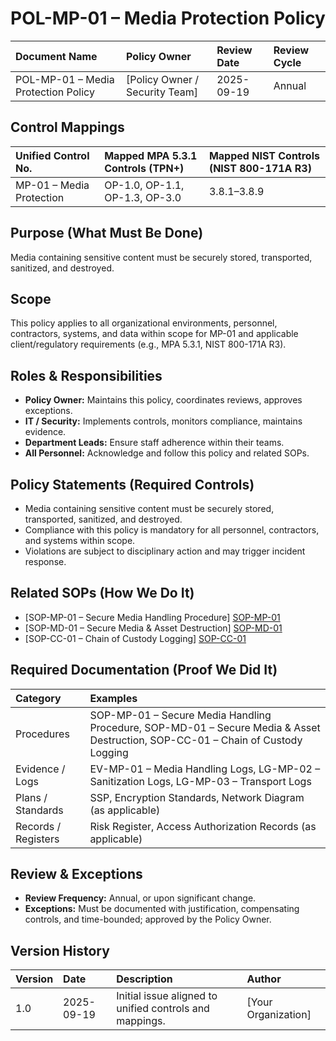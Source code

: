 # POL-MP-01 – Media Protection Policy

| Document Name | Policy Owner | Review Date | Review Cycle |
| :---- | :---- | :---- | :---- |
| POL-MP-01 – Media Protection Policy | [Policy Owner / Security Team] | 2025-09-19 | Annual |

## Control Mappings
| Unified Control No. | Mapped MPA 5.3.1 Controls (TPN+) | Mapped NIST Controls (NIST 800-171A R3) |
| :---- | :---- | :---- |
| MP-01 – Media Protection | OP-1.0, OP-1.1, OP-1.3, OP-3.0 | 3.8.1–3.8.9 |

## Purpose (What Must Be Done)
Media containing sensitive content must be securely stored, transported, sanitized, and destroyed.

## Scope
This policy applies to all organizational environments, personnel, contractors, systems, and data within scope for MP-01 and applicable client/regulatory requirements (e.g., MPA 5.3.1, NIST 800-171A R3).

## Roles & Responsibilities
- **Policy Owner:** Maintains this policy, coordinates reviews, approves exceptions.
- **IT / Security:** Implements controls, monitors compliance, maintains evidence.
- **Department Leads:** Ensure staff adherence within their teams.
- **All Personnel:** Acknowledge and follow this policy and related SOPs.

## Policy Statements (Required Controls)
- Media containing sensitive content must be securely stored, transported, sanitized, and destroyed.
- Compliance with this policy is mandatory for all personnel, contractors, and systems within scope.
- Violations are subject to disciplinary action and may trigger incident response.

## Related SOPs (How We Do It)
- [SOP-MP-01 – Secure Media Handling Procedure] [SOP-MP-01]
- [SOP-MD-01 – Secure Media & Asset Destruction] [SOP-MD-01]
- [SOP-CC-01 – Chain of Custody Logging] [SOP-CC-01]

## Required Documentation (Proof We Did It)
| Category | Examples |
| :-- | :-- |
| Procedures | SOP-MP-01 – Secure Media Handling Procedure, SOP-MD-01 – Secure Media & Asset Destruction, SOP-CC-01 – Chain of Custody Logging |
| Evidence / Logs | EV-MP-01 – Media Handling Logs, LG-MP-02 – Sanitization Logs, LG-MP-03 – Transport Logs |
| Plans / Standards | SSP, Encryption Standards, Network Diagram (as applicable) |
| Records / Registers | Risk Register, Access Authorization Records (as applicable) |

## Review & Exceptions
- **Review Frequency:** Annual, or upon significant change.
- **Exceptions:** Must be documented with justification, compensating controls, and time-bounded; approved by the Policy Owner.

## Version History
| Version | Date | Description | Author |
| :-- | :-- | :-- | :-- |
| 1.0 | 2025-09-19 | Initial issue aligned to unified controls and mappings. | [Your Organization] |

[SOP-MP-01]: ../standards_and_sops/SOP-MP-01_Secure_Media_Handling_Procedure.md
[SOP-MD-01]: ../standards_and_sops/SOP-MD-01_Secure_Media_Asset_Destruction.md
[SOP-CC-01]: ../standards_and_sops/SOP-CC-01_Chain_of_Custody_Logging.md
[EV-MP-01]: ../evidence/EV-MP-01_Media_Handling_Logs.md
[LG-MP-02]: ../evidence/LG-MP-02_Sanitization_Logs.md
[LG-MP-03]: ../evidence/LG-MP-03_Transport_Logs.md
